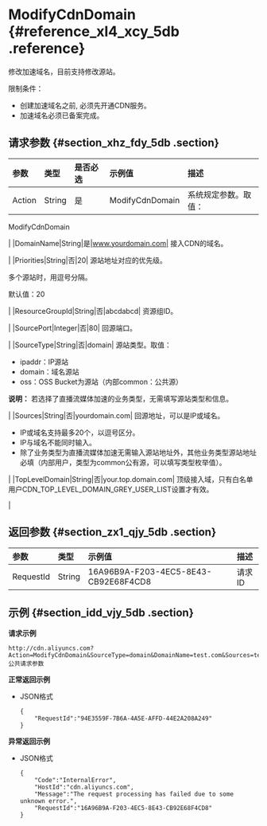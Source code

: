 # ModifyCdnDomain {#reference_xl4_xcy_5db .reference}

修改加速域名，目前支持修改源站。

限制条件：

-   创建加速域名之前, 必须先开通CDN服务。
-   加速域名必须已备案完成。

## 请求参数 {#section_xhz_fdy_5db .section}

|参数|类型|是否必选|示例值|描述|
|:-|:-|:---|:--|:-|
|Action|String|是|ModifyCdnDomain| 系统规定参数。取值：

 ModifyCdnDomain

 |
|DomainName|String|是|www.yourdomain.com| 接入CDN的域名。

 |
|Priorities|String|否|20| 源站地址对应的优先级。

 多个源站时，用逗号分隔。

 默认值：20

 |
|ResourceGroupId|String|否|abcdabcd| 资源组ID。

 |
|SourcePort|Integer|否|80| 回源端口。

 |
|SourceType|String|否|domain| 源站类型。取值：

-   ipaddr：IP源站
-   domain：域名源站
-   oss：OSS Bucket为源站（内部common：公共源）

**说明：** 若选择了直播流媒体加速的业务类型，无需填写源站类型和信息。

 |
|Sources|String|否|yourdomain.com| 回源地址，可以是IP或域名。

-   IP或域名支持最多20个，以逗号区分。
-   IP与域名不能同时输入。
-   除了业务类型为直播流媒体加速无需输入源站地址外，其他业务类型源站地址必填（内部用户，类型为common公有源，可以填写类型枚举值）。

 |
|TopLevelDomain|String|否|your.top.domain.com| 顶级接入域，只有白名单用户CDN\_TOP\_LEVEL\_DOMAIN\_GREY\_USER\_LIST设置才有效。

 |

## 返回参数 {#section_zx1_qjy_5db .section}

|参数|类型|示例值|描述|
|:-|:-|:--|:-|
|RequestId|String|16A96B9A-F203-4EC5-8E43-CB92E68F4CD8|请求ID|

## 示例 {#section_idd_vjy_5db .section}

**请求示例**

```
http://cdn.aliyuncs.com?Action=ModifyCdnDomain&SourceType=domain&DomainName=test.com&Sources=test.com&公共请求参数
```

**正常返回示例**

-   JSON格式

    ```
    {
        "RequestId":"94E3559F-7B6A-4A5E-AFFD-44E2A208A249"
    }
    ```


**异常返回示例**

-   JSON格式

    ```
    {
        "Code":"InternalError",
        "HostId":"cdn.aliyuncs.com",
        "Message":"The request processing has failed due to some unknown error.",
        "RequestId":"16A96B9A-F203-4EC5-8E43-CB92E68F4CD8"
    }
    ```


